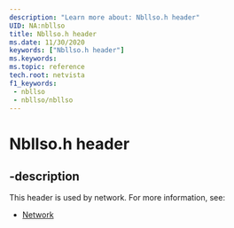 ```yaml
---
description: "Learn more about: Nbllso.h header"
UID: NA:nbllso
title: Nbllso.h header
ms.date: 11/30/2020
keywords: ["Nbllso.h header"]
ms.keywords: 
ms.topic: reference
tech.root: netvista
f1_keywords:
 - nbllso
 - nbllso/nbllso
---
```


# Nbllso.h header


## -description

This header is used by network. For more information, see:

- [Network](../_netvista/index.md)

